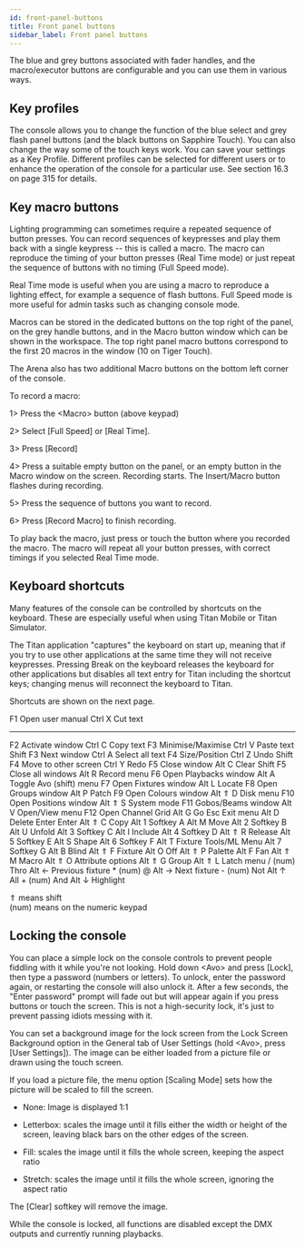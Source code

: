 ```yaml
---
id: front-panel-buttons 
title: Front panel buttons
sidebar_label: Front panel buttons
---
```


The blue and grey buttons associated with fader handles, and the
macro/executor buttons are configurable and you can use them in various
ways.

Key profiles
------------

The console allows you to change the function of the blue select and
grey flash panel buttons (and the black buttons on Sapphire Touch). You
can also change the way some of the touch keys work. You can save your
settings as a Key Profile. Different profiles can be selected for
different users or to enhance the operation of the console for a
particular use. See section 16.3 on page 315 for details.

Key macro buttons
-----------------

Lighting programming can sometimes require a repeated sequence of button
presses. You can record sequences of keypresses and play them back with
a single keypress -- this is called a macro. The macro can reproduce the
timing of your button presses (Real Time mode) or just repeat the
sequence of buttons with no timing (Full Speed mode).

Real Time mode is useful when you are using a macro to reproduce a
lighting effect, for example a sequence of flash buttons. Full Speed
mode is more useful for admin tasks such as changing console mode.

Macros can be stored in the dedicated buttons on the top right of the
panel, on the grey handle buttons, and in the Macro button window which
can be shown in the workspace. The top right panel macro buttons
correspond to the first 20 macros in the window (10 on Tiger Touch).

The Arena also has two additional Macro buttons on the bottom left
corner of the console.

To record a macro:

1\> Press the \<Macro\> button (above keypad)

2\> Select \[Full Speed\] or \[Real Time\].

3\> Press \[Record\]

4\> Press a suitable empty button on the panel, or an empty button in
the Macro window on the screen. Recording starts. The Insert/Macro
button flashes during recording.

5\> Press the sequence of buttons you want to record.

6\> Press \[Record Macro\] to finish recording.

To play back the macro, just press or touch the button where you
recorded the macro. The macro will repeat all your button presses, with
correct timings if you selected Real Time mode.

Keyboard shortcuts
------------------

Many features of the console can be controlled by shortcuts on the
keyboard. These are especially useful when using Titan Mobile or Titan
Simulator.

The Titan application "captures" the keyboard on start up, meaning that
if you try to use other applications at the same time they will not
receive keypresses. Pressing Break on the keyboard releases the keyboard
for other applications but disables all text entry for Titan including
the shortcut keys; changing menus will reconnect the keyboard to Titan.

Shortcuts are shown on the next page.

  F1         Open user manual           Ctrl X    Cut text
  ---------- ----------------------- -- --------- -------------------------
  F2         Activate window            Ctrl C    Copy text
  F3         Minimise/Maximise          Ctrl V    Paste text
  Shift F3   Next window                Ctrl A    Select all text
  F4         Size/Position              Ctrl Z    Undo
  Shift F4   Move to other screen       Ctrl Y    Redo
  F5         Close window               Alt C     Clear
  Shift F5   Close all windows          Alt R     Record menu
  F6         Open Playbacks window      Alt A     Toggle Avo (shift) menu
  F7         Open Fixtures window       Alt L     Locate
  F8         Open Groups window         Alt P     Patch
  F9         Open Colours window        Alt ⇑ D   Disk menu
  F10        Open Positions window      Alt ⇑ S   System mode
  F11        Gobos/Beams window         Alt V     Open/View menu
  F12        Open Channel Grid          Alt G     Go
  Esc        Exit menu                  Alt D     Delete
  Enter      Enter                      Alt ⇑ C   Copy
  Alt 1      Softkey A                  Alt M     Move
  Alt 2      Softkey B                  Alt U     Unfold
  Alt 3      Softkey C                  Alt I     Include
  Alt 4      Softkey D                  Alt ⇑ R   Release
  Alt 5      Softkey E                  Alt S     Shape
  Alt 6      Softkey F                  Alt T     Fixture Tools/ML Menu
  Alt 7      Softkey G                  Alt B     Blind
  Alt ⇑ F    Fixture                    Alt O     Off
  Alt ⇑ P    Palette                    Alt F     Fan
  Alt ⇑ M    Macro                      Alt ⇑ O   Attribute options
  Alt ⇑ G    Group                      Alt ⇑ L   Latch menu
  / (num)    Thro                       Alt ←     Previous fixture
  \* (num)   @                          Alt →     Next fixture
  \- (num)   Not                        Alt ↑     All
  \+ (num)   And                        Alt ↓     Highlight

⇑ means shift\
(num) means on the numeric keypad

Locking the console
-------------------

You can place a simple lock on the console controls to prevent people
fiddling with it while you're not looking. Hold down \<Avo\> and press
\[Lock\], then type a password (numbers or letters). To unlock, enter
the password again, or restarting the console will also unlock it. After
a few seconds, the "Enter password" prompt will fade out but will appear
again if you press buttons or touch the screen. This is not a
high-security lock, it's just to prevent passing idiots messing with it.

You can set a background image for the lock screen from the Lock Screen
Background option in the General tab of User Settings (hold \<Avo\>,
press \[User Settings\]). The image can be either loaded from a picture
file or drawn using the touch screen.

If you load a picture file, the menu option \[Scaling Mode\] sets how
the picture will be scaled to fill the screen.

-   None: Image is displayed 1:1

-   Letterbox: scales the image until it fills either the width or
    height of the screen, leaving black bars on the other edges of the
    screen.

-   Fill: scales the image until it fills the whole screen, keeping the
    aspect ratio

-   Stretch: scales the image until it fills the whole screen, ignoring
    the aspect ratio

The \[Clear\] softkey will remove the image.

While the console is locked, all functions are disabled except the DMX
outputs and currently running playbacks.



